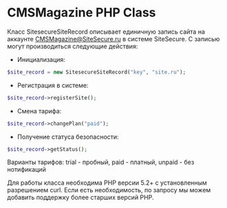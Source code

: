 # CMSMagazine PHP Class

Класс SitesecureSiteRecord описывает единичную запись сайта на аккаунте CMSMagazine@SiteSecure.ru в системе SiteSecure. C записью могут производиться следующие действия:

- Инициализация: 
```php
$site_record = new SitesecureSiteRecord("key", "site.ru");
```
- Регистрация в системе:
```php
$site_record->registerSite();
```
- Смена тарифа:
```php
$site_record->changePlan("paid");
```
- Получение статуса безопасности:
```php
$site_record->getStatus();
```

Варианты тарифов: trial - пробный, paid - платный, unpaid - без нотификаций

Для работы класса необходима PHP версии 5.2+ с установленным разрешением curl. Если есть необходимость, по запросу мы можем добавить поддержку более старших верcий PHP.
